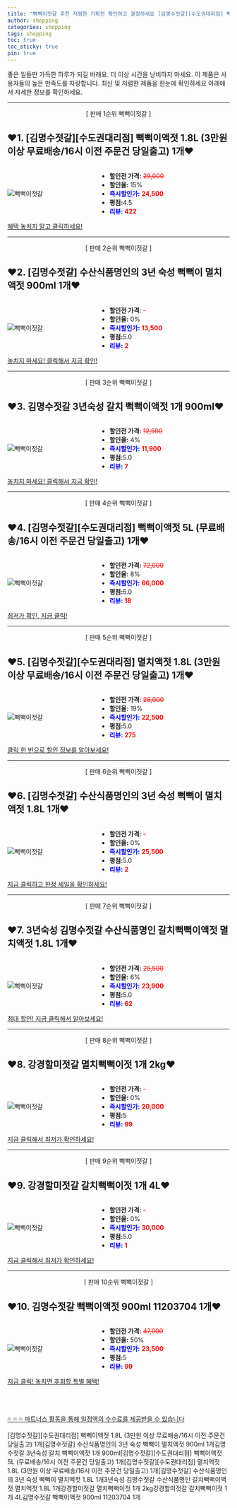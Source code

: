 ```yaml
---
title: "뻑뻑이젓갈 추천 저렴한 기획전 확인하고 결정하세요 [김명수젓갈][수도권대리점] 뻑뻑이액젓 1.8L (3만원 이상"
author: shopping
categories: shopping
tags: shopping
toc: true
toc_sticky: true
pin: true
---
```

좋은 일들만 가득한 하루가 되길 바래요. 더 이상 시간을 낭비하지 마세요. 이 제품은 사용자들의 높은 만족도를 자랑합니다. 최신 및 저렴한 제품을 한눈에 확인하세요 아래에서 자세한 정보를 확인하세요.

---
<p class="toplist" style="margin: 0 auto; display: block; width: fit-content;">[ 판매 1순위 뻑뻑이젓갈 ]</p>

<h2><strong>❤️1. [김명수젓갈][수도권대리점] 뻑뻑이액젓 1.8L (3만원 이상 무료배송/16시 이전 주문건 당일출고) 1개❤️</strong></h2>

<div style="display: flex; align-items: center;">
    <div style="flex: 0.4;">
        <img src="https://thumbnail10.coupangcdn.com/thumbnails/remote/230x230ex/image/vendor_inventory/1fca/6ce4273b2090f92fff95826c07f7b51a9ef330fccb6a82cb11b64f6cb33f.jpg" alt="뻑뻑이젓갈" style="max-width: 100%;">
    </div>
    <div style="flex: 0.6; margin-left: 10px;">
        <ul>
            <li><strong>할인전 가격:</strong> <del style="color: red;">29,000</del></li>
            <li><strong>할인율:</strong> 15%</li>
            <li><span style='color:blue'><strong>즉시할인가:</strong></span> <span style='color:red'><strong>24,500</strong></span></li>
            <li><strong>평점:</strong>4.5</li>
            <li><span style='color:blue'><strong>리뷰:</strong></span> <span style='color:red'><strong>422</strong></span></li>
        </ul>
    </div>
</div>
<div class="center">
    <a href="https://selin100587.github.io?lptag=AF9450613&subid=githubio&pageKey=5392444893&traceid=V0-153&itemId=18768456341&vendorItemId=80822339144" class="myButton">
        혜택 놓치지 말고 클릭하세요!
    </a>
</div>


---
<p class="toplist" style="margin: 0 auto; display: block; width: fit-content;">[ 판매 2순위 뻑뻑이젓갈 ]</p>

<h2><strong>❤️2. [김명수젓갈] 수산식품명인의 3년 숙성 뻑뻑이 멸치액젓 900ml 1개❤️</strong></h2>

<div style="display: flex; align-items: center;">
    <div style="flex: 0.4;">
        <img src="https://thumbnail10.coupangcdn.com/thumbnails/remote/230x230ex/image/vendor_inventory/31d4/34792c569242dc38e3ae3ef7f715a7329c8693f8e948588203c5bae8153c.jpg" alt="뻑뻑이젓갈" style="max-width: 100%;">
    </div>
    <div style="flex: 0.6; margin-left: 10px;">
        <ul>
            <li><strong>할인전 가격:</strong> <del style="color: red;">-</del></li>
            <li><strong>할인율:</strong> 0%</li>
            <li><span style='color:blue'><strong>즉시할인가:</strong></span> <span style='color:red'><strong>13,500</strong></span></li>
            <li><strong>평점:</strong>5.0</li>
            <li><span style='color:blue'><strong>리뷰:</strong></span> <span style='color:red'><strong>2</strong></span></li>
        </ul>
    </div>
</div>
<div class="center">
    <a href="https://selin100587.github.io?lptag=AF9450613&subid=githubio&pageKey=7369768236&traceid=V0-153&itemId=19008502816&vendorItemId=86133289899" class="myButton">
        놓치지 마세요! 클릭해서 지금 확인!
    </a>
</div>


---
<p class="toplist" style="margin: 0 auto; display: block; width: fit-content;">[ 판매 3순위 뻑뻑이젓갈 ]</p>

<h2><strong>❤️3. 김명수젓갈 3년숙성 갈치 뻑뻑이액젓 1개 900ml❤️</strong></h2>

<div style="display: flex; align-items: center;">
    <div style="flex: 0.4;">
        <img src="https://thumbnail7.coupangcdn.com/thumbnails/remote/230x230ex/image/vendor_inventory/7bf8/3aa12daeec4ca0135f0587d595e98cb7ed0329c90c562e1c901e35f0ffa2.jpg" alt="뻑뻑이젓갈" style="max-width: 100%;">
    </div>
    <div style="flex: 0.6; margin-left: 10px;">
        <ul>
            <li><strong>할인전 가격:</strong> <del style="color: red;">12,500</del></li>
            <li><strong>할인율:</strong> 4%</li>
            <li><span style='color:blue'><strong>즉시할인가:</strong></span> <span style='color:red'><strong>11,900</strong></span></li>
            <li><strong>평점:</strong>5.0</li>
            <li><span style='color:blue'><strong>리뷰:</strong></span> <span style='color:red'><strong>7</strong></span></li>
        </ul>
    </div>
</div>
<div class="center">
    <a href="https://selin100587.github.io?lptag=AF9450613&subid=githubio&pageKey=7213468581&traceid=V0-153&itemId=23303639434&vendorItemId=90335679031" class="myButton">
        놓치지 마세요! 클릭해서 지금 확인!
    </a>
</div>


---
<p class="toplist" style="margin: 0 auto; display: block; width: fit-content;">[ 판매 4순위 뻑뻑이젓갈 ]</p>

<h2><strong>❤️4. [김명수젓갈][수도권대리점] 뻑뻑이액젓 5L (무료배송/16시 이전 주문건 당일출고) 1개❤️</strong></h2>

<div style="display: flex; align-items: center;">
    <div style="flex: 0.4;">
        <img src="https://thumbnail6.coupangcdn.com/thumbnails/remote/230x230ex/image/vendor_inventory/d4e5/e69684d929034071b8790bf1711d240a3f98c4d199994bb5f7b181e80f77.png" alt="뻑뻑이젓갈" style="max-width: 100%;">
    </div>
    <div style="flex: 0.6; margin-left: 10px;">
        <ul>
            <li><strong>할인전 가격:</strong> <del style="color: red;">72,000</del></li>
            <li><strong>할인율:</strong> 8%</li>
            <li><span style='color:blue'><strong>즉시할인가:</strong></span> <span style='color:red'><strong>66,000</strong></span></li>
            <li><strong>평점:</strong>5.0</li>
            <li><span style='color:blue'><strong>리뷰:</strong></span> <span style='color:red'><strong>18</strong></span></li>
        </ul>
    </div>
</div>
<div class="center">
    <a href="https://selin100587.github.io?lptag=AF9450613&subid=githubio&pageKey=7319170404&traceid=V0-153&itemId=18768388249&vendorItemId=83486212316" class="myButton">
        최저가 확인, 지금 클릭!
    </a>
</div>


---
<p class="toplist" style="margin: 0 auto; display: block; width: fit-content;">[ 판매 5순위 뻑뻑이젓갈 ]</p>

<h2><strong>❤️5. [김명수젓갈][수도권대리점] 멸치액젓 1.8L (3만원 이상 무료배송/16시 이전 주문건 당일출고) 1개❤️</strong></h2>

<div style="display: flex; align-items: center;">
    <div style="flex: 0.4;">
        <img src="https://thumbnail6.coupangcdn.com/thumbnails/remote/230x230ex/image/vendor_inventory/5b0e/29ce0b454efa7df23d95edd0b28efe7567a5f3e5db7c1539a6e035db6bad.jpg" alt="뻑뻑이젓갈" style="max-width: 100%;">
    </div>
    <div style="flex: 0.6; margin-left: 10px;">
        <ul>
            <li><strong>할인전 가격:</strong> <del style="color: red;">28,000</del></li>
            <li><strong>할인율:</strong> 19%</li>
            <li><span style='color:blue'><strong>즉시할인가:</strong></span> <span style='color:red'><strong>22,500</strong></span></li>
            <li><strong>평점:</strong>5.0</li>
            <li><span style='color:blue'><strong>리뷰:</strong></span> <span style='color:red'><strong>275</strong></span></li>
        </ul>
    </div>
</div>
<div class="center">
    <a href="https://selin100587.github.io?lptag=AF9450613&subid=githubio&pageKey=6150355966&traceid=V0-153&itemId=18768485969&vendorItemId=80818994643" class="myButton">
        클릭 한 번으로 할인 정보를 알아보세요!
    </a>
</div>


---
<p class="toplist" style="margin: 0 auto; display: block; width: fit-content;">[ 판매 6순위 뻑뻑이젓갈 ]</p>

<h2><strong>❤️6. [김명수젓갈] 수산식품명인의 3년 숙성 뻑뻑이 멸치액젓 1.8L 1개❤️</strong></h2>

<div style="display: flex; align-items: center;">
    <div style="flex: 0.4;">
        <img src="https://thumbnail10.coupangcdn.com/thumbnails/remote/230x230ex/image/vendor_inventory/31d4/34792c569242dc38e3ae3ef7f715a7329c8693f8e948588203c5bae8153c.jpg" alt="뻑뻑이젓갈" style="max-width: 100%;">
    </div>
    <div style="flex: 0.6; margin-left: 10px;">
        <ul>
            <li><strong>할인전 가격:</strong> <del style="color: red;">-</del></li>
            <li><strong>할인율:</strong> 0%</li>
            <li><span style='color:blue'><strong>즉시할인가:</strong></span> <span style='color:red'><strong>25,500</strong></span></li>
            <li><strong>평점:</strong>5.0</li>
            <li><span style='color:blue'><strong>리뷰:</strong></span> <span style='color:red'><strong>2</strong></span></li>
        </ul>
    </div>
</div>
<div class="center">
    <a href="https://selin100587.github.io?lptag=AF9450613&subid=githubio&pageKey=7369768236&traceid=V0-153&itemId=19008561853&vendorItemId=86133347211" class="myButton">
        지금 클릭하고 한정 세일을 확인하세요!
    </a>
</div>


---
<p class="toplist" style="margin: 0 auto; display: block; width: fit-content;">[ 판매 7순위 뻑뻑이젓갈 ]</p>

<h2><strong>❤️7. 3년숙성 김명수젓갈 수산식품명인 갈치뻑뻑이액젓 멸치액젓 1.8L 1개❤️</strong></h2>

<div style="display: flex; align-items: center;">
    <div style="flex: 0.4;">
        <img src="https://thumbnail9.coupangcdn.com/thumbnails/remote/230x230ex/image/vendor_inventory/0636/bc699ca88b809684782c15e9821afbd73f714e774a1e49c6c707f45302c3.jpg" alt="뻑뻑이젓갈" style="max-width: 100%;">
    </div>
    <div style="flex: 0.6; margin-left: 10px;">
        <ul>
            <li><strong>할인전 가격:</strong> <del style="color: red;">25,500</del></li>
            <li><strong>할인율:</strong> 6%</li>
            <li><span style='color:blue'><strong>즉시할인가:</strong></span> <span style='color:red'><strong>23,900</strong></span></li>
            <li><strong>평점:</strong>5.0</li>
            <li><span style='color:blue'><strong>리뷰:</strong></span> <span style='color:red'><strong>62</strong></span></li>
        </ul>
    </div>
</div>
<div class="center">
    <a href="https://selin100587.github.io?lptag=AF9450613&subid=githubio&pageKey=6382767271&traceid=V0-153&itemId=19893995609&vendorItemId=86994212967" class="myButton">
        최대 할인! 지금 클릭해서 알아보세요!
    </a>
</div>


---
<p class="toplist" style="margin: 0 auto; display: block; width: fit-content;">[ 판매 8순위 뻑뻑이젓갈 ]</p>

<h2><strong>❤️8. 강경할미젓갈 멸치뻑뻑이젓 1개 2kg❤️</strong></h2>

<div style="display: flex; align-items: center;">
    <div style="flex: 0.4;">
        <img src="https://thumbnail10.coupangcdn.com/thumbnails/remote/230x230ex/image/vendor_inventory/9e92/a976580d76a18d73ecfdd24a4e561c19ad83af8c6691358e27681480f3fd.jpg" alt="뻑뻑이젓갈" style="max-width: 100%;">
    </div>
    <div style="flex: 0.6; margin-left: 10px;">
        <ul>
            <li><strong>할인전 가격:</strong> <del style="color: red;">-</del></li>
            <li><strong>할인율:</strong> 0%</li>
            <li><span style='color:blue'><strong>즉시할인가:</strong></span> <span style='color:red'><strong>20,000</strong></span></li>
            <li><strong>평점:</strong>5</li>
            <li><span style='color:blue'><strong>리뷰:</strong></span> <span style='color:red'><strong>99</strong></span></li>
        </ul>
    </div>
</div>
<div class="center">
    <a href="https://selin100587.github.io?lptag=AF9450613&subid=githubio&pageKey=8037506849&traceid=V0-153&itemId=23141165111&vendorItemId=90174052650" class="myButton">
        지금 클릭해서 최저가 확인하세요!
    </a>
</div>


---
<p class="toplist" style="margin: 0 auto; display: block; width: fit-content;">[ 판매 9순위 뻑뻑이젓갈 ]</p>

<h2><strong>❤️9. 강경할미젓갈 갈치뻑뻑이젓 1개 4L❤️</strong></h2>

<div style="display: flex; align-items: center;">
    <div style="flex: 0.4;">
        <img src="https://thumbnail10.coupangcdn.com/thumbnails/remote/230x230ex/image/vendor_inventory/0bf6/8e8681b011c2050c5747c22945af22a3befef657f1fed5544638cc946e91.jpg" alt="뻑뻑이젓갈" style="max-width: 100%;">
    </div>
    <div style="flex: 0.6; margin-left: 10px;">
        <ul>
            <li><strong>할인전 가격:</strong> <del style="color: red;">-</del></li>
            <li><strong>할인율:</strong> 0%</li>
            <li><span style='color:blue'><strong>즉시할인가:</strong></span> <span style='color:red'><strong>30,000</strong></span></li>
            <li><strong>평점:</strong>5.0</li>
            <li><span style='color:blue'><strong>리뷰:</strong></span> <span style='color:red'><strong>1</strong></span></li>
        </ul>
    </div>
</div>
<div class="center">
    <a href="https://selin100587.github.io?lptag=AF9450613&subid=githubio&pageKey=8106289886&traceid=V0-153&itemId=22947250186&vendorItemId=89981822831" class="myButton">
        지금 클릭해서 최저가 확인하세요!
    </a>
</div>


---
<p class="toplist" style="margin: 0 auto; display: block; width: fit-content;">[ 판매 10순위 뻑뻑이젓갈 ]</p>

<h2><strong>❤️10. 김명수젓갈 뻑뻑이액젓 900ml 11203704 1개❤️</strong></h2>

<div style="display: flex; align-items: center;">
    <div style="flex: 0.4;">
        <img src="https://thumbnail7.coupangcdn.com/thumbnails/remote/230x230ex/image/vendor_inventory/33d8/196253eea880aae578dd25ccf396def28dcb786ddfac059efb5146ba034f.jpg" alt="뻑뻑이젓갈" style="max-width: 100%;">
    </div>
    <div style="flex: 0.6; margin-left: 10px;">
        <ul>
            <li><strong>할인전 가격:</strong> <del style="color: red;">47,000</del></li>
            <li><strong>할인율:</strong> 50%</li>
            <li><span style='color:blue'><strong>즉시할인가:</strong></span> <span style='color:red'><strong>23,500</strong></span></li>
            <li><strong>평점:</strong>5</li>
            <li><span style='color:blue'><strong>리뷰:</strong></span> <span style='color:red'><strong>99</strong></span></li>
        </ul>
    </div>
</div>
<div class="center">
    <a href="https://selin100587.github.io?lptag=AF9450613&subid=githubio&pageKey=8204641203&traceid=V0-153&itemId=23530473895&vendorItemId=90556781369" class="myButton">
        지금 클릭! 놓치면 후회할 특별 혜택!
    </a>
</div>

<br><br><br>[💦 💦 💦 파트너스 활동을 통해 일정액의 수수료를 제공받을 수 있습니다](https://link.coupang.com/a/bcpT2c)<br><br>[김명수젓갈][수도권대리점] 뻑뻑이액젓 1.8L (3만원 이상 무료배송/16시 이전 주문건 당일출고) 1개[김명수젓갈] 수산식품명인의 3년 숙성 뻑뻑이 멸치액젓 900ml 1개김명수젓갈 3년숙성 갈치 뻑뻑이액젓 1개 900ml[김명수젓갈][수도권대리점] 뻑뻑이액젓 5L (무료배송/16시 이전 주문건 당일출고) 1개[김명수젓갈][수도권대리점] 멸치액젓 1.8L (3만원 이상 무료배송/16시 이전 주문건 당일출고) 1개[김명수젓갈] 수산식품명인의 3년 숙성 뻑뻑이 멸치액젓 1.8L 1개3년숙성 김명수젓갈 수산식품명인 갈치뻑뻑이액젓 멸치액젓 1.8L 1개강경할미젓갈 멸치뻑뻑이젓 1개 2kg강경할미젓갈 갈치뻑뻑이젓 1개 4L김명수젓갈 뻑뻑이액젓 900ml 11203704 1개